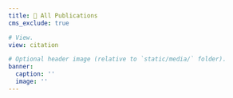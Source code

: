 ```yaml
---
title: 📝 All Publications
cms_exclude: true

# View.
view: citation

# Optional header image (relative to `static/media/` folder).
banner:
  caption: ''
  image: ''
---
```

